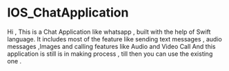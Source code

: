 # IOS_ChatApplication
Hi , This is a Chat Application like whatsapp , built with the help of Swift language.
It includes most of the feature like sending text messages , audio messages ,Images and calling features like Audio and Video Call 
And this application is still is in making process , till then you can use the existing one . 
